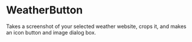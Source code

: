 # WeatherButton
Takes a screenshot of your selected weather website, crops it, and makes an icon button and image dialog box.
